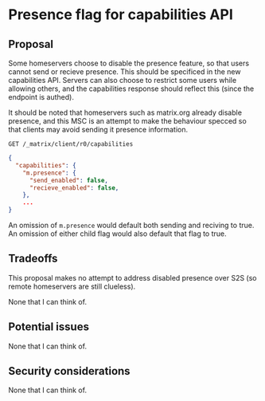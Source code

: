 # Presence flag for capabilities API

## Proposal

Some homeservers choose to disable the presence feature, so that users cannot send or recieve presence.
This should be specificed in the new capabilities API. Servers can also choose to restrict some users
while allowing others, and the capabilities response should reflect this (since the endpoint is authed).

It should be noted that homeservers such as matrix.org already disable presence, and this MSC is an attempt
to make the behaviour specced so that clients may avoid sending it presence information.

`GET /_matrix/client/r0/capabilities`

```json
{
  "capabilities": {
    "m.presence": {
      "send_enabled": false,
      "recieve_enabled": false,
    },
    ...
}
```

An omission of `m.presence` would default both sending and reciving to true. An omission of either child flag
would also default that flag to true.

## Tradeoffs

This proposal makes no attempt to address disabled presence over S2S (so remote homeservers are still
clueless).

None that I can think of.

## Potential issues

None that I can think of.

## Security considerations

None that I can think of.
